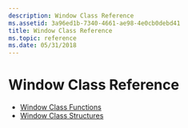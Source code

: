 ```yaml
---
description: Window Class Reference
ms.assetid: 3a96ed1b-7340-4661-ae98-4e0cb0debd41
title: Window Class Reference
ms.topic: reference
ms.date: 05/31/2018
---
```


# Window Class Reference

-   [Window Class Functions](window-class-functions.md)
-   [Window Class Structures](window-class-structures.md)

 

 



